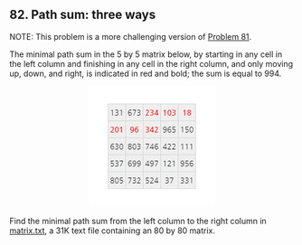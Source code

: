 ## 82. Path sum: three ways

NOTE: This problem is a more challenging version of [Problem 81](/problems_076to100/problem_081).

The minimal path sum in the 5 by 5 matrix below, by starting in any cell in the left column and finishing in any cell in the right column, and only moving up, down, and right, is indicated in red and bold; the sum is equal to 994.

<p align="center">
  <img
    src="./matrix.png"
    alt="131 673 <strong>234</strong> <strong>103</strong> <strong>18</strong><br>
<strong>201</strong> <strong>96</strong> <strong>342</strong> 965 150<br>
630 803 746 422 111<br>
537 699 497 121 956<br>
805 732 524 37 331"
  >
</p>

Find the minimal path sum from the left column to the right column in [matrix.txt](./matrix.txt), a 31K text file containing an 80 by 80 matrix.
